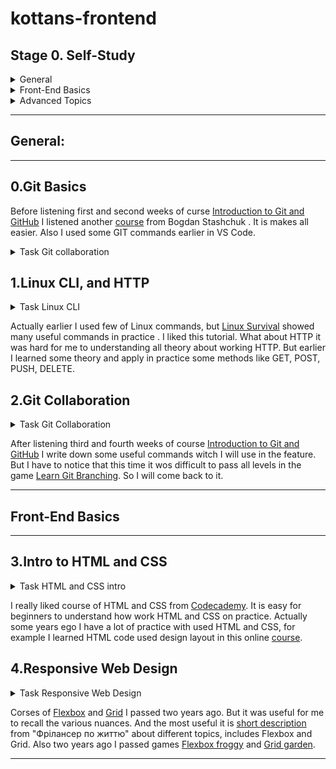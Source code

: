  # kottans-frontend

 ## Stage 0. Self-Study

<details>
<summary> General</summary> 

- [x] 0.Git Basics
- [x] 1.Linux CLI and Networking
- [x] 2.Git Collaboration

</details>


<details>
<summary> Front-End Basics</summary> 

- [x] 3.Intro to HTML & CSS
- [x] 4.Responsive Web Design
- [ ] 5.HTML & CSS Practice
- [ ] 6.JavaScript Basics
- [ ] 7.Document Object Model 

</details>

<details>
<summary> Advanced Topics</summary> 

- [ ] 8.Building a Tiny JS World (pre-OOP)
- [ ] 9.Object oriented JS 
- [ ] 10.OOP exercise 
- [ ] 11.Offline Web Applications 
- [ ] 12.Memory pair game 
- [ ] 13.Website Performance Optimization 
- [ ] 14.Friends App 

</details>

---
 ## General:
 ---

 ## 0.Git Basics

Before listening first and second weeks of curse [Introduction to Git and GitHub](https://www.coursera.org/learn/introduction-git-github) I listened another [course](https://m.youtube.com/watch?v=O00FTZDxD0o) from Bogdan Stashchuk . It is makes all easier. Also I used some GIT commands earlier in VS Code.

<details>
<summary>Task Git collaboration</summary> 

![screen-01](img/task_git_collaboration/introductionSequence.png)
![screen-02](img/task_git_collaboration/pushAndPull.png)

</details>

## 1.Linux CLI, and HTTP

<details>
<summary>Task Linux CLI</summary> 

![screen-01](img/task_linux_cli/q_1.png)
![screen-02](img/task_linux_cli/q_2.png)
![screen-03](img/task_linux_cli/q_3.png)
![screen-04](img/task_linux_cli/q_4.png)

</details>

Actually earlier I used few of Linux commands, but [Linux Survival](https://linuxsurvival.com/linux-tutorial-introduction/) showed many useful commands in practice . I liked this tutorial.
What about HTTP it was hard for me to understanding all theory about working HTTP. But earlier I learned some theory and apply in practice some methods like GET, POST, PUSH, DELETE.

## 2.Git Collaboration

<details>
<summary>Task Git Collaboration</summary> 

![screen-01](img/task_git_collaboration/RampingUpAndMovingWorkAround.png)
![screen-02](img/task_git_collaboration/toOriginAndBeyong.png)

</details>

After listening third and fourth weeks of course [Introduction to Git and GitHub](https://www.coursera.org/learn/introduction-git-github) I write down some useful commands witch I will use in the feature. But I have to notice that this time it wos difficult to pass all levels in the game [Learn Git Branching](https://learngitbranching.js.org/?locale=en_US). So I will come back to it.

---
## Front-End Basics
---
## 3.Intro to HTML and CSS

<details>
<summary>Task HTML and CSS intro</summary> 

![screen-01](img/task_html_css_intro/task_html.png)
![screen-02](img/task_html_css_intro/task_css.png)

</details>

I really liked course of HTML and CSS from [Codecademy](https://www.codecademy.com/learn). It is easy for beginners to understand how work HTML and CSS on practice.
Actually some years ego I have a lot of practice with used HTML and CSS, for example I learned HTML code used design layout in this online [course](https://m.youtube.com/playlist?list=PLM6XATa8CAG4uCli-pMvuvwj46UaQoqIc).

## 4.Responsive Web Design

<details>
<summary>Task Responsive Web Design</summary> 

![screen-01](img/task_responsive_web_design/flexbox_froggy.png)
![screen-02](img/task_responsive_web_design/grid_garden.png)

</details>

Corses of [Flexbox](https://m.youtube.com/playlist?list=PLM6XATa8CAG5mPV60dMmjMRrHVW4LmV2x) and [Grid](https://m.youtube.com/watch?v=GV92IdMGFfA&list=PLM6XATa8CAG5pXQrW_kDaeZb_uIAMNZIm) I passed two years ago. But it was useful for me to recall the various nuances. And the most useful it is [short description](https://m.youtube.com/watch?v=GV92IdMGFfA&list=PLM6XATa8CAG5pXQrW_kDaeZb_uIAMNZIm) from "Фрілансер по життю" about different topics, includes Flexbox and Grid. Also two years ago I passed games [Flexbox froggy](http://flexboxfroggy.com/) and [Grid garden](http://cssgridgarden.com/).

---